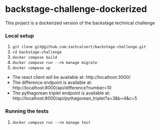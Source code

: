 # backstage-challenge-dockerized
This project is a dockerized version of the backstage technical challenge

### Local setup
1. `git clone git@github.com:zachcalvert/backstage-challenge.git`
2. `cd backstage-challenge`
3. `docker compose build`
4. `docker compose run --rm manage migrate`
5. `docker compose up`

- The react client will be available at: http://localhost:3000/
- The difference endpoint is available at: http://localhost:8000/api/difference?number=10  
- The pythagorean triplet endpoint is available at: http://localhost:8000/api/pythagorean_triplet?a=3&b=4&c=5


### Running the tests
1. `docker compose run --rm manage test`
